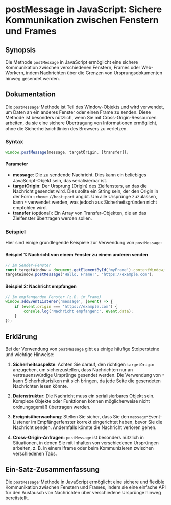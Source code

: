 <!--
Meta Description: # postMessage in JavaScript: Sichere Kommunikation zwischen Fenstern und Frames ## Synopsis Die Methode `postMessage` in JavaScript ermöglicht eine si...
Meta Keywords: die, postmessage, von, sie, nachricht
-->

# postMessage in JavaScript: Sichere Kommunikation zwischen Fenstern und Frames

## Synopsis
Die Methode `postMessage` in JavaScript ermöglicht eine sichere Kommunikation zwischen verschiedenen Fenstern, Frames oder Web-Workern, indem Nachrichten über die Grenzen von Ursprungsdokumenten hinweg gesendet werden.

## Dokumentation
Die `postMessage`-Methode ist Teil des Window-Objekts und wird verwendet, um Daten an ein anderes Fenster oder einen Frame zu senden. Diese Methode ist besonders nützlich, wenn Sie mit Cross-Origin-Ressourcen arbeiten, da sie eine sichere Übertragung von Informationen ermöglicht, ohne die Sicherheitsrichtlinien des Browsers zu verletzen.

### Syntax
```javascript
window.postMessage(message, targetOrigin, [transfer]);
```

#### Parameter
- **message**: Die zu sendende Nachricht. Dies kann ein beliebiges JavaScript-Objekt sein, das serialisierbar ist.
- **targetOrigin**: Der Ursprung (Origin) des Zielfensters, an das die Nachricht gesendet wird. Dies sollte ein String sein, der den Origin in der Form `scheme://host:port` angibt. Um alle Ursprünge zuzulassen, kann `*` verwendet werden, was jedoch aus Sicherheitsgründen nicht empfohlen wird.
- **transfer** (optional): Ein Array von Transfer-Objekten, die an das Zielfenster übertragen werden sollen.

### Beispiel
Hier sind einige grundlegende Beispiele zur Verwendung von `postMessage`:

#### Beispiel 1: Nachricht von einem Fenster zu einem anderen senden
```javascript
// Im Sender-Fenster
const targetWindow = document.getElementById('myFrame').contentWindow;
targetWindow.postMessage('Hallo, Frame!', 'https://example.com');
```

#### Beispiel 2: Nachricht empfangen
```javascript
// Im empfangenden Fenster (z.B. im Frame)
window.addEventListener('message', (event) => {
    if (event.origin === 'https://example.com') {
        console.log('Nachricht empfangen:', event.data);
    }
});
```

## Erklärung
Bei der Verwendung von `postMessage` gibt es einige häufige Stolpersteine und wichtige Hinweise:

1. **Sicherheitsaspekte**: Achten Sie darauf, den richtigen `targetOrigin` anzugeben, um sicherzustellen, dass Nachrichten nur an vertrauenswürdige Ursprünge gesendet werden. Die Verwendung von `*` kann Sicherheitsrisiken mit sich bringen, da jede Seite die gesendeten Nachrichten lesen könnte.

2. **Datenstruktur**: Die Nachricht muss ein serialisierbares Objekt sein. Komplexe Objekte oder Funktionen können möglicherweise nicht ordnungsgemäß übertragen werden.

3. **Ereignisüberwachung**: Stellen Sie sicher, dass Sie den `message`-Event-Listener im Empfängerfenster korrekt eingerichtet haben, bevor Sie die Nachricht senden. Andernfalls könnte die Nachricht verloren gehen.

4. **Cross-Origin-Anfragen**: `postMessage` ist besonders nützlich in Situationen, in denen Sie mit Inhalten von verschiedenen Ursprüngen arbeiten, z. B. in einem iframe oder beim Kommunizieren zwischen verschiedenen Tabs.

## Ein-Satz-Zusammenfassung
Die `postMessage`-Methode in JavaScript ermöglicht eine sichere und flexible Kommunikation zwischen Fenstern und Frames, indem sie eine einfache API für den Austausch von Nachrichten über verschiedene Ursprünge hinweg bereitstellt.